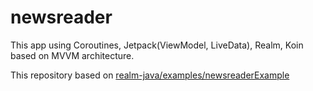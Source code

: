# newsreader

This app using Coroutines, Jetpack(ViewModel, LiveData), Realm, Koin based on MVVM architecture.

This repository based on [realm-java/examples/newsreaderExample](https://github.com/realm/realm-java/tree/master/examples/newsreaderExample)
